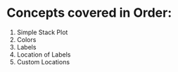 # Concepts covered in Order:
1. Simple Stack Plot
2. Colors
3. Labels 
4. Location of Labels
5. Custom Locations
